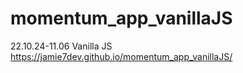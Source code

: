 # momentum_app_vanillaJS
22.10.24-11.06 Vanilla JS
https://jamie7dev.github.io/momentum_app_vanillaJS/

